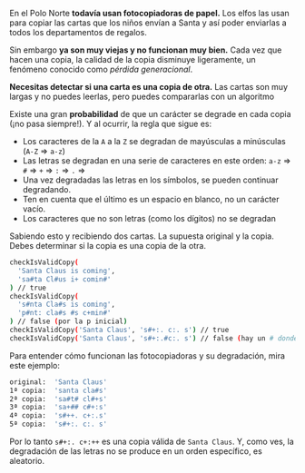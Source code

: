 En el Polo Norte **todavía usan fotocopiadoras de papel.** Los elfos las usan para copiar las cartas que los niños envían a Santa y así poder enviarlas a todos los departamentos de regalos.

Sin embargo **ya son muy viejas y no funcionan muy bien.** Cada vez que hacen una copia, la calidad de la copia disminuye ligeramente, un fenómeno conocido como _pérdida generacional_.

**Necesitas detectar si una carta es una copia de otra.** Las cartas son muy largas y no puedes leerlas, pero puedes compararlas con un algoritmo

Existe una gran **probabilidad** de que un carácter se degrade en cada copia (¡no pasa siempre!). Y al ocurrir, la regla que sigue es:

* Los caracteres de la `A` a la `Z` se degradan de mayúsculas a minúsculas (`A-Z` ⇒ `a-z`)
* Las letras se degradan en una serie de caracteres en este orden: `a-z` ⇒ `#` ⇒ `+` ⇒ `:` ⇒ `.` ⇒ ` `
* Una vez degradadas las letras en los símbolos, se pueden continuar degradando.
* Ten en cuenta que el último es un espacio en blanco, no un carácter vacío.
* Los caracteres que no son letras (como los dígitos) no se degradan

Sabiendo esto y recibiendo dos cartas. La supuesta original y la copia. Debes determinar si la copia es una copia de la otra.

```sh
checkIsValidCopy(
  'Santa Claus is coming',
  'sa#ta Cl#us i+ comin#'
) // true
checkIsValidCopy(
  's#nta Cla#s is coming',
  'p#nt: cla#s #s c+min#'
) // false (por la p inicial)
checkIsValidCopy('Santa Claus', 's#+:. c:. s') // true
checkIsValidCopy('Santa Claus', 's#+:.#c:. s') // false (hay un # donde no debería)
```

Para entender cómo funcionan las fotocopiadoras y su degradación, mira este ejemplo:

```sh
original:  'Santa Claus'
1ª copia:  'santa cla#s'
2ª copia:  'sa#t# cl#+s'
3ª copia:  'sa+## c#+:s'
4ª copia:  's#++. c+:.s'
5ª copia:  's#+:. c:. s'
```

Por lo tanto `s#+:. c+:++` es una copia válida de `Santa Claus`. Y, como ves, la degradación de las letras no se produce en un orden específico, es aleatorio.




